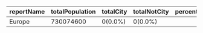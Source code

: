 | reportName | totalPopulation | totalCity | totalNotCity | percentageCity | percentageNotCity |
| --- | --- | --- | --- | --- | --- |
| Europe | 730074600 | 0(0.0%) | 0(0.0%) |
